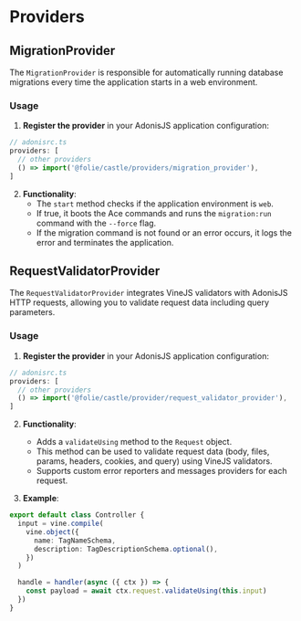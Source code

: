 # Providers

## MigrationProvider

The `MigrationProvider` is responsible for automatically running database migrations every time the application starts in a web environment.

### Usage

1. **Register the provider** in your AdonisJS application configuration:

```ts
// adonisrc.ts
providers: [
  // other providers
  () => import('@folie/castle/providers/migration_provider'),
]
```

2. **Functionality**:
   - The `start` method checks if the application environment is `web`.
   - If true, it boots the Ace commands and runs the `migration:run` command with the `--force` flag.
   - If the migration command is not found or an error occurs, it logs the error and terminates the application.

## RequestValidatorProvider

The `RequestValidatorProvider` integrates VineJS validators with AdonisJS HTTP requests, allowing you to validate request data including query parameters.

### Usage

1. **Register the provider** in your AdonisJS application configuration:

```ts
// adonisrc.ts
providers: [
  // other providers
  () => import('@folie/castle/provider/request_validator_provider'),
]
```

2. **Functionality**:
   - Adds a `validateUsing` method to the `Request` object.
   - This method can be used to validate request data (body, files, params, headers, cookies, and query) using VineJS validators.
   - Supports custom error reporters and messages providers for each request.

3. **Example**:

```ts
export default class Controller {
  input = vine.compile(
    vine.object({
      name: TagNameSchema,
      description: TagDescriptionSchema.optional(),
    })
  )

  handle = handler(async ({ ctx }) => {
    const payload = await ctx.request.validateUsing(this.input)
  })
}
```
